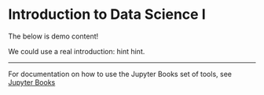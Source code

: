 # Introduction to Data Science I

The below is demo content!

We could use a real introduction: hint hint.

---

For documentation on how to use the Jupyter Books set of tools, 
see [Jupyter Books](https://jupyterbook.org/en/stable/start/overview.html)
